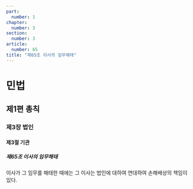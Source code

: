 ```yaml
---
part:
  number: 1
chapter:
  number: 3
section:
  number: 3
article:
  number: 65
title: "제65조 이사의 임무해태"
---
```

# 민법

## 제1편 총칙

### 제3장 법인

#### 제3절 기관

##### 제65조 이사의 임무해태

이사가 그 임무를 해태한 때에는 그 이사는 법인에 대하여 연대하여 손해배상의 책임이 있다.
